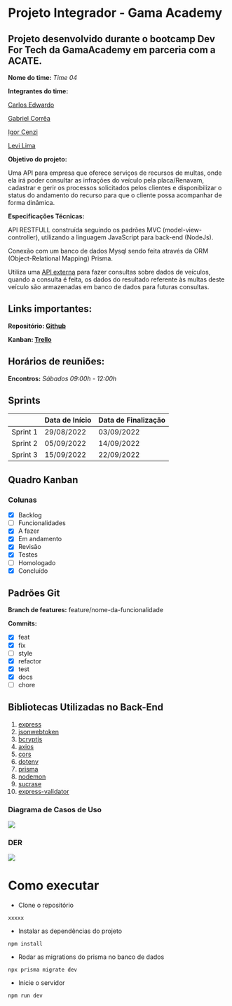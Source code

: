 # Projeto Integrador - Gama Academy 

## Projeto desenvolvido durante o bootcamp Dev For Tech da GamaAcademy em parceria com a ACATE.  

**Nome do time:** *Time 04*

**Integrantes do time:**

[Carlos Edwardo](https://github.com/carlosexsantos)

[Gabriel Corrêa](https://github.com/gscorrea10)

[Igor Cenzi](https://github.com/igorcenzi)

[Levi Lima](https://github.com/levilimas)

**Objetivo do projeto:**

Uma API para empresa que oferece serviços de recursos de multas, onde ela irá poder consultar as infrações do veículo pela placa/Renavam, cadastrar e gerir os processos solicitados pelos clientes e disponibilizar o status do andamento do recurso para que o cliente possa acompanhar de forma dinâmica.

**Especificações Técnicas:**

API RESTFULL construída seguindo os padrões MVC (model-view-controller), utilizando a linguagem JavaScript para back-end (NodeJs).

Conexão com um banco de dados Mysql sendo feita através da ORM (Object-Relational Mapping) Prisma.

Utiliza uma [API externa](https://infosimples.com/) para fazer consultas sobre dados de veículos, quando a consulta é feita, os dados do resultado referente às multas deste veículo são armazenadas em banco de dados para futuras consultas.

## Links importantes:

**Repositório:  [Github](https://github.com/gscorrea10/projeto-integrador-devfortech)**

**Kanban: [Trello](https://trello.com/b/cz7YYzPG/squad-4)**

## Horários de reuniões:

**Encontros:** *Sábados 09:00h - 12:00h*

## Sprints

|  | Data de Início | Data de Finalização |
| --- | --- | --- |
| Sprint 1 | 29/08/2022 | 03/09/2022 |
| Sprint 2 | 05/09/2022 | 14/09/2022 |
| Sprint 3 | 15/09/2022 | 22/09/2022 |

## Quadro Kanban

### Colunas

- [x]  Backlog
- [ ]  Funcionalidades
- [x]  A fazer
- [x]  Em andamento
- [x]  Revisão
- [x]  Testes
- [ ]  Homologado
- [x]  Concluído

## Padrões Git

**Branch de features:**  feature/nome-da-funcionalidade

**Commits:**

- [x]  feat
- [x]  fix
- [ ]  style
- [x]  refactor
- [x]  test
- [x]  docs
- [ ]  chore

## Bibliotecas Utilizadas no Back-End


1. [express](https://expressjs.com/pt-br/)
2. [jsonwebtoken](https://jwt.io/)
3. [bcryptjs](https://www.npmjs.com/package/bcryptjs)
4. [axios](https://axios-http.com/ptbr/docs/intro)
5. [cors](https://www.npmjs.com/package/cors)
6. [dotenv](https://www.npmjs.com/package/dotenv)
7. [prisma](https://www.prisma.io/docs/)
8. [nodemon](https://nodemon.io/)
9. [sucrase](https://www.npmjs.com/package/sucrase)
10. [express-validator](https://express-validator.github.io/docs/)


### Diagrama de Casos de Uso

<img src="/home/gabriel/Desktop/my projects/gama_projeto/projeto-integrador-devfortech/projeto_integrador/imgs/Untitled_Diagram.drawio_(1).png"></img>

### DER

<img src="/home/gabriel/Desktop/my projects/gama_projeto/projeto-integrador-devfortech/projeto_integrador/imgs/Untitled.png"> </img>

# Como executar

* Clone o repositório
```
xxxxx
```
* Instalar as dependências do projeto
```
npm install
```
* Rodar as migrations do prisma no banco de dados
```
npx prisma migrate dev
```
* Inicie o servidor
```
npm run dev
```
